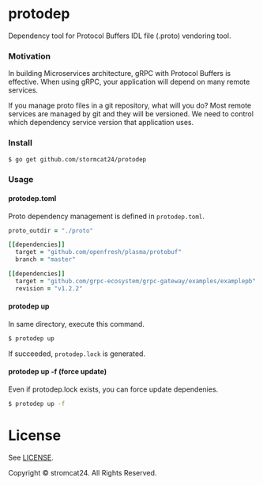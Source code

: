 protodep
=======

Dependency tool for Protocol Buffers IDL file (.proto) vendoring tool.


### Motivation

In building Microservices architecture, gRPC with Protocol Buffers is effective. When using gRPC, your application will depend on many remote services.

If you manage proto files in a git repository, what will you do? Most remote services are managed by git and they will be versioned. We need to control which dependency service version that application uses.


### Install

```bash
$ go get github.com/stormcat24/protodep
```

### Usage

#### protodep.toml

Proto dependency management is defined in `protodep.toml`.

```Ruby
proto_outdir = "./proto"

[[dependencies]]
  target = "github.com/openfresh/plasma/protobuf"
  branch = "master"

[[dependencies]]
  target = "github.com/grpc-ecosystem/grpc-gateway/examples/examplepb"
  revision = "v1.2.2"
```

#### protodep up

In same directory, execute this command.

```bash
$ protodep up
```

If succeeded, `protodep.lock` is generated.

#### protodep up -f (force update)

Even if protodep.lock exists, you can force update dependenies.

```bash
$ protodep up -f
```

License
===
See [LICENSE](LICENSE).

Copyright © stromcat24. All Rights Reserved.